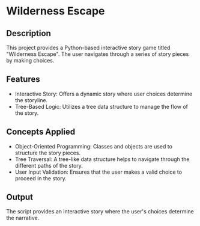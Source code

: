 # Wilderness Escape

## Description
This project provides a Python-based interactive story game titled "Wilderness Escape". The user navigates through a series of story pieces by making choices.

## Features
- Interactive Story: Offers a dynamic story where user choices determine the storyline.
- Tree-Based Logic: Utilizes a tree data structure to manage the flow of the story.

## Concepts Applied
- Object-Oriented Programming: Classes and objects are used to structure the story pieces.
- Tree Traversal: A tree-like data structure helps to navigate through the different paths of the story.
- User Input Validation: Ensures that the user makes a valid choice to proceed in the story.

## Output
The script provides an interactive story where the user's choices determine the narrative.

